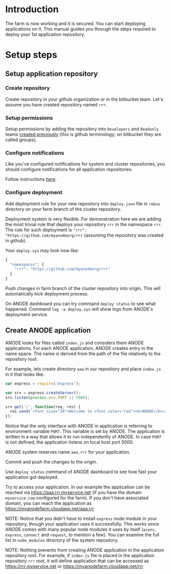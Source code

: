 # Introduction

The farm is now working and it is secured. You can start deploying applications on it. This manual guides you through the steps required to deploy your 1st application repository.

# Setup steps

## Setup application repository

### Create repository

Create repository in your github organization or in the bitbucket team. Let's assume you have created repository named ```rrr```.

### Setup permissions

Setup permissions by adding the repository into ```Developers``` and ```Readonly``` teams [created previously](https://github.com/anodejs/anodejs/blob/master/docs/SIMPLE_SETUP.md#setup-github-organization) (this is github terminology; on bitbucket they are called groups).

### Configure notifications

Like you've configured notifications for system and cluster repositories, you should configure notifications for all application repositories.

Follow instructions [here](https://github.com/anodejs/anodejs/blob/master/docs/SIMPLE_SETUP.md#configure-deployment-notifications).

### Configure deployment

Add deployment rule for your new repository into ```deploy.json``` file in ```rebus``` directory on your farm branch of the cluster repository.

Deployment system is very flexible. For demonstration here we are adding the most trivial rule that deploys your repository ```rrr``` in the namespace ```rrr```. The rule for such deployment is ```"rrr": "https://github.com/myanodeorg/rrr``` (assuming the repository was created in github).

Your ```deploy.sys``` may look now like:

```javascript
{
  "namespaces": {
    "rrr": "https://github.com/myanodeorg/rrr"
  }
}
```

Push changes in farm branch of the cluster repository into origin. This will automatically kick deployment process.

On ANODE dashboard you can try command ```deploy status``` to see what happened. Command ```log -a deploy.sys``` will show logs from ANODE's deployment service.

## Create ANODE application

ANODE looks for files called ```index.js``` and considers them ANODE applications. For each ANODE application, ANODE creates entry in the name space. The name is derived from the path of the file relatively to the repository root.

For example, lets create directory ```aaa``` in our repository and place ```index.js``` in it that looks like:

```javascript
var express = require('express');

var srv = express.createServer();
srv.listen(process.env.PORT || 5000);

srv.get('/', function(req, res) {
  res.send('<font size="20">Welcome to <font color="red"><b>ANODE</b></font> application!</font>', 200);
});
```

Notice that the only interface with ANODE in application is referring to environment variable ```PORT```. This variable is set by ANODE. The application is written in a way that allows it to run independently of ANODE. In case ```PORT``` is not defined, the application listens on local host port 5000.

ANODE system reserves name ```aaa.rrr``` for your application.

Commit and push the changes to the origin.

Use ```deploy status``` command of ANODE dashboard to see how fast your application got deployed.

Try to access your application. In our example the application can be reached via https://aaa.rrr.myservice.net (if you have the domain ```myservice.com``` configured for the farm). If you don't have associated domain, you can reach the application as https://myanodefarm.cloudapp.net/aaa.rrr

NOTE: Notice that you didn't have to install ```express``` node module in your repository, though your application uses it successfully. This works since ANODE comes with many popular node modules it uses by itself (```async```, ```express```, ```connect``` and ```request```, to mention a few). You can examine the full list in ```node_modules``` directory of the system repository.

NOTE: Nothing prevents from creating ANODE application in the application repository root. For example, if ```index.js``` file is placed in the application repository ```rrr``` root, it will define application that can be accessed as https://rrr.myservice.net or https://myanodefarm.cloudapp.net/rrr